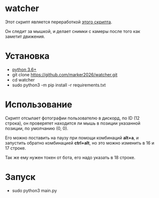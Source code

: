 # watcher
Этот скрипт является переработкой [этого скрипта](https://github.com/pro100git/watcher).

Он следит за мышкой, и делает снимки с камеры после того как заметит движения.

# Установка
* [python 3.6+](https://www.python.org/)
* git clone https://github.com/marker2026/watcher.git
* cd watcher
* sudo python3 -m pip install -r requirements.txt

# Использование
Скрипт отсылает фотографии пользователю в дискорд, по ID (12 строка), он проверятет находится ли мышь в позиции указанной позиции, по умолчанию (0, 0).

Его можно поставить на паузу при помощи комбинаций **alt+a**, и запустить обратно комбинацией **ctrl+alt**, но это можно изменить в 16 и 17 строке.

Так же ему нужен токен от бота, его надо указать в 18 строке.

# Запуск
* sudo python3 main.py
